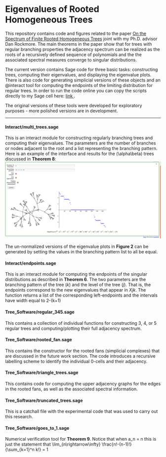 # Eigenvalues of Rooted Homogeneous Trees

This repository contains code and figures related to the paper <a href="https://arxiv.org/abs/1903.07134"> On the Spectrum of Finite Rooted Homogeneous Trees<a/> joint with my Ph.D. advisor Dan Rockmore. The main theorems in the paper show that for trees with regular branching properties the adjacency spectrum can be realized as the roots of a recursively defined sequence of polynomials and the the associated spectral measures converge to singular distributions. 

The current version contains Sage code for three basic tasks: constructing trees, computing their eigenvalues, and displaying the eigenvalue plots. There is also code for generating simplicial versions of these objects and an @interact tool for computing the endpoints of the limiting distribution for regular trees. In order to run the code online you can copy the scripts directly to my Sage cell here: <a href="https://people.csail.mit.edu/ddeford/sage_cell"> link </a>. 

The original versions of these tools were developed for exploratory purposes - more polished versions are in development. 
***

#### Interact/multi_trees.sage
This is an interact module for constructing regularly branching trees and computing their eigenvalues. The parameters are the number of branches or nodes adjacent to the root and a list representing the branching pattern. Here is an example of the interface and results for the (\alpha\beta) trees discussed in **Theorem 8**: 
![alt text](https://raw.githubusercontent.com/drdeford/Tree_Eigenvalues/master/Tree_Figures/multi_example.png "MultiTrees Interface") 

The un-normalized versions of the eigenvalue plots in **Figure 2** can be generated by setting the values in the branching pattern list to all be equal. 

#### Interact/endpoints.sage
This is an interact module for computing the endpoints of the singular distributions as described in **Theorem 6**. The two parameters are the branching pattern of the tree (*k*) and the level of the tree (*j*). That is, the endpoints correspond to the new eigenvalues that appear in *X<superscript>j</superscript><subscript>k</subscript>*. The function returns a list of the corresponding left-endpoints and the intervals have width equal to 2<superscript>-(k+1)</superscript>


#### Tree_Software/regular_345.sage 
This contains a collection of individual functions for constructing 3, 4, or 5 regular trees and computing/plotting their full adjacency spectrum. 

#### Tree_Software/rooted_fan.sage 
This contains the constructor for the rooted fans (simplicial complexes) that are discussed in the future work section. The code introduces a recursive labelling scheme to identify the individual 0-cells and their adjacency. 

#### Tree_Software/triangle_trees.sage 
This contains code for computing the upper adjacency graphs for the edges in the rooted fans, as well as the associated spectral information. 

#### Tree_Software/truncated_trees.sage 
This is a catchall file with the experimental code that was used to carry out this research. 

#### Tree_Software/goes_to_1.sage
Numerical verification tool for **Theorem 9**. Notice that when a_n = n this is just the statement that \lim_{n\rightarrow\infty} \frac{n!-(n-1)!}{\sum_{k=1}^n k!} = 1


